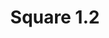 ---
title: Square 1.2
date: 
draft: false

# descripcion
description : Argolla de plata cierre bisagra

materials: Plata 925

color: Plateado

dimensions: 1,2cm diam

code: 01-11-0491

type: "Aros"

categories: []

price: $2.490,00

price_eftvo: $2.120,00

# Images
# first image will be shown in the product page
images:
  # - image: "images/path_to_image"
  # La ubicacion de las imagenes es imagenes/Aros/Aros.Argollas/01-11-0491-square-1.2
  - image: "./images/aros/argollas/01-11-0491_a.JPG"
---
